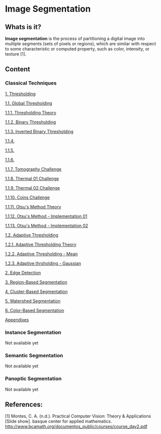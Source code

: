 # Image Segmentation

## Whats is it?

<b>Image segmentation</b> is the process of partitioning a digital image into
multiple segments (sets of pixels or regions), which are similar with respect
to some characteristic or computed property, such as color, intensity, or
texture [1].

## Content

### Classical Techniques

[1. Thresholding](https://github.com/Rogerio-Chaves/Image_Segmentation/tree/main/001_Classical_Techniques/001_Thresholding)

[1.1. Global Thresholding](https://github.com/Rogerio-Chaves/Image_Segmentation/tree/main/001_Classical_Techniques/001_Thresholding/001_Global_Thresholding)

[1.1.1. Thresholding Theory](https://github.com/Rogerio-Chaves/Image_Segmentation/blob/main/001_Classical_Techniques/001_Thresholding/001_Global_Thresholding/001_Thresholding-Theory.ipynb)

[1.1.2. Binary Thresholding](https://github.com/Rogerio-Chaves/Image_Segmentation/blob/main/001_Classical_Techniques/001_Thresholding/001_Global_Thresholding/002_binary_thresholding.ipynb)

[1.1.3. Inverted Binary Thresholding](https://github.com/Rogerio-Chaves/Image_Segmentation/blob/main/001_Classical_Techniques/001_Thresholding/001_Global_Thresholding/003_Inverted_Binary_Thresholding.ipynb)

[1.1.4.]()

[1.1.5.]()

[1.1.6.]()

[1.1.7. Tomography Challenge](https://github.com/Rogerio-Chaves/Image_Segmentation/blob/main/001_Classical_Techniques/001_Thresholding/001_Global_Thresholding/007_Tomogaphy_Challenge.ipynb)

[1.1.8. Thermal 01 Challenge](https://github.com/Rogerio-Chaves/Image_Segmentation/blob/main/001_Classical_Techniques/001_Thresholding/001_Global_Thresholding/008_Thermal_01_Challenge.ipynb)

[1.1.9. Thermal 02 Challenge](https://github.com/Rogerio-Chaves/Image_Segmentation/blob/main/001_Classical_Techniques/001_Thresholding/001_Global_Thresholding/009_Thermal_02_Challenge.ipynb)

[1.1.10. Coins Challenge](https://github.com/Rogerio-Chaves/Image_Segmentation/blob/main/001_Classical_Techniques/001_Thresholding/001_Global_Thresholding/010_Coins_Challenge.ipynb)

[1.1.11. Otsu's Method Theory](https://github.com/Rogerio-Chaves/Image_Segmentation/blob/main/001_Classical_Techniques/001_Thresholding/001_Global_Thresholding/011_Otsus_Method-Theory.ipynb)

[1.1.12. Otsu's Method - Implementation 01](https://github.com/Rogerio-Chaves/Image_Segmentation/blob/main/001_Classical_Techniques/001_Thresholding/001_Global_Thresholding/012_Otsus_Method-Implementation_01.ipynb)

[1.1.13. Otsu's Method - Implementation 02](https://github.com/Rogerio-Chaves/Image_Segmentation/blob/main/001_Classical_Techniques/001_Thresholding/001_Global_Thresholding/013_Otsus_Method-Implementation_02.ipynb)

[1.2. Adaptive Thresholding](https://github.com/Rogerio-Chaves/Image_Segmentation/tree/main/001_Classical_Techniques/001_Thresholding/002_Adaptive_Thresholding)

[1.2.1. Adaptive Thresholding Theory](https://github.com/Rogerio-Chaves/Image_Segmentation/blob/main/001_Classical_Techniques/001_Thresholding/002_Adaptive_Thresholding/001_Adaptive_Thresh-Theory.ipynb)

[1.2.2. Adaptive Thresholding - Mean](https://github.com/Rogerio-Chaves/Image_Segmentation/blob/main/001_Classical_Techniques/001_Thresholding/002_Adaptive_Thresholding/002.Adaptive_Thresh-Mean.ipynb)

[1.2.3. Adaptive thrsholding - Gaussian](https://github.com/Rogerio-Chaves/Image_Segmentation/blob/main/001_Classical_Techniques/001_Thresholding/002_Adaptive_Thresholding/003.Adaptive_Thresh-Gaussian.ipynb)

[2. Edge Detection](https://github.com/Rogerio-Chaves/Image_Segmentation/tree/main/001_Classical_Techniques/002_Edge_Detection)

[3. Region-Based Segmentation](https://github.com/Rogerio-Chaves/Image_Segmentation/tree/main/001_Classical_Techniques/003_Region-Based_Segmentation)

[4. Cluster-Based Segmentation](https://github.com/Rogerio-Chaves/Image_Segmentation/tree/main/001_Classical_Techniques/004_Cluster-Based_Segmentation)

[5. Watershed Segmentation](https://github.com/Rogerio-Chaves/Image_Segmentation/tree/main/001_Classical_Techniques/005_Watershed_Segmentation)

[6. Color-Based Segmentation](https://github.com/Rogerio-Chaves/Image_Segmentation/tree/main/001_Classical_Techniques/006_Color-Based_Segmentation)

[Appendixes](https://github.com/Rogerio-Chaves/Image_Segmentation/tree/main/001_Classical_Techniques/Appendixes)

### Instance Segmentation

Not available yet

### Semantic Segmentation

Not available yet

### Panoptic Segmentation

Not available yet

## References:

[1] Montes, C. A. (n.d.). Practical Computer Vision: Theory & Applications [Slide show]. basque center for applied mathematics. http://www.bcamath.org/documentos_public/courses/course_day2.pdf
